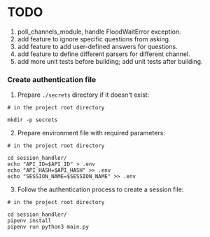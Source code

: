 # TODO

1. poll_channels_module, handle FloodWaitError exception.
2. add feature to ignore specific questions from asking.
3. add feature to add user-defined answers for questions.
4. add feature to define different parsers for different channel.
5. add more unit tests before building; add unit tests after building.

### Create authentication file

1. Prepare `./secrets` directory if it doesn't exist:
```shell
# in the project root directory

mkdir -p secrets
```


2. Prepare environment file with required parameters:
```shell
# in the project root directory

cd session_handler/
echo "API_ID=$API_ID" > .env
echo "API_HASH=$API_HASH" >> .env
echo "SESSION_NAME=$SESSION_NAME" >> .env
```

3. Follow the authentication process to create a session file:
```shell
# in the project root directory

cd session_handler/
pipenv install
pipenv run python3 main.py
```